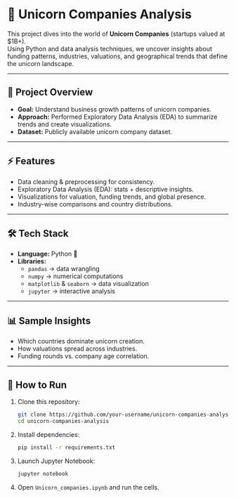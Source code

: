 # 🦄 Unicorn Companies Analysis

This project dives into the world of **Unicorn Companies** (startups valued at $1B+).  
Using Python and data analysis techniques, we uncover insights about funding patterns, industries, valuations, and geographical trends that define the unicorn landscape.  

---

## 📌 Project Overview
- **Goal:** Understand business growth patterns of unicorn companies.  
- **Approach:** Performed Exploratory Data Analysis (EDA) to summarize trends and create visualizations.  
- **Dataset:** Publicly available unicorn company dataset.  

---

## ⚡ Features
- Data cleaning & preprocessing for consistency.  
- Exploratory Data Analysis (EDA): stats + descriptive insights.  
- Visualizations for valuation, funding trends, and global presence.  
- Industry-wise comparisons and country distributions.  

---

## 🛠️ Tech Stack
- **Language:** Python 🐍  
- **Libraries:**  
  - `pandas` → data wrangling  
  - `numpy` → numerical computations  
  - `matplotlib` & `seaborn` → data visualization  
  - `jupyter` → interactive analysis  

---

## 📊 Sample Insights
- Which countries dominate unicorn creation.  
- How valuations spread across industries.  
- Funding rounds vs. company age correlation.  

---

## 🚀 How to Run
1. Clone this repository:  
   ```bash
   git clone https://github.com/your-username/unicorn-companies-analysis.git
   cd unicorn-companies-analysis
   ```

2. Install dependencies:  
   ```bash
   pip install -r requirements.txt
   ```

3. Launch Jupyter Notebook:  
   ```bash
   jupyter notebook
   ```

4. Open `Unicorn_companies.ipynb` and run the cells.
